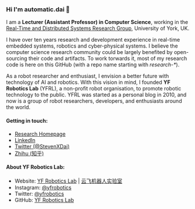 ### Hi I'm automatic.dai 👋

I am a **Lecturer (Assistant Professor) in Computer Science**, working in the [Real-Time and Distributed Systems Research Group](https://www.cs.york.ac.uk/rts/), University of York, UK. 

I have over ten years research and development experience in real-time embedded systems, robotics and cyber-physical systems. I believe the computer science research community could be largely benefited by open-sourcing their code and artifacts. To work torwards it, most of my research code is here on this GitHub (with a repo name starting with *research-\**). 

As a robot researcher and enthusiast, I envision a better future with technology of AI and robotics. With this vision in mind, I founded **YF Robotics Lab** (YFRL), a non-profit robot organisation, to promote robotic technology to the public. YFRL was started as a personal blog in 2010, and now is a group of robot researchers, developers, and enthusiasts around the world.


#### Getting in touch:
- [Research Homepage](https://www.xiaotiandai.com)
- [LinkedIn](https://www.linkedin.com/in/xdai3/)
- [Twitter (@StevenXDai)](https://twitter.com/stevenxdai)
- [Zhihu (知乎)](https://www.zhihu.com/people/daixiaotian)

#### About YF Robotics Lab:
- Website: [YF Robotics Lab](https://yfrobotics.github.io/) | [云飞机器人实验室](https://www.yfworld.com) 
- Instagram: [@yfrobotics](https://www.instagram.com/yfrobotics/)
- Twitter: [@yfrobotics](https://twitter.com/yfrobotics)
- GitHub: [YF Robotics Lab](https://github.com/yfrobotics)
